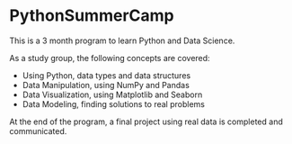 # PythonSummerCamp

This is a 3 month program to learn Python and Data Science.

As a study group, the following concepts are covered:
- Using Python, data types and data structures
- Data Manipulation, using NumPy and Pandas
- Data Visualization, using Matplotlib and Seaborn
- Data Modeling, finding solutions to real problems

At the end of the program, a final project using real data is completed and communicated.
